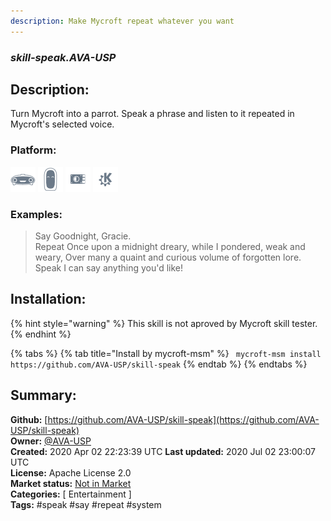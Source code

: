 ```yaml
---
description: Make Mycroft repeat whatever you want
---
```


### _skill-speak.AVA-USP_  
## Description:  
Turn Mycroft into a parrot.  Speak a phrase and listen to it repeated in Mycroft's selected voice.  
  
  
### Platform:  
 ![Mark I](../.gitbook/assets/mark-1-icon.png)  ![Mark II](../.gitbook/assets/mark-2-icon.png)  ![Picroft](../.gitbook/assets/picroft-icon.png)  ![plasmoid](../.gitbook/assets/kde.png)   
### Examples:  
> Say Goodnight, Gracie.  
> Repeat Once upon a midnight dreary, while I pondered, weak and weary, Over many a quaint and curious volume of forgotten lore.  
> Speak I can say anything you'd like!  
  
## Installation:  
{% hint style="warning" %}
This skill is not aproved by Mycroft skill tester.
{% endhint %}
    
{% tabs %}
{% tab title="Install by mycroft-msm" %}
``` mycroft-msm install https://github.com/AVA-USP/skill-speak```
{% endtab %}
  {% endtabs %}
    
## Summary:  
**Github:** [https://github.com/AVA-USP/skill-speak](https://github.com/AVA-USP/skill-speak)  
**Owner:** [@AVA-USP](https://github.com/AVA-USP)  
**Created:** 2020 Apr 02 22:23:39 UTC  **Last updated:** 2020 Jul 02 23:00:07 UTC  
**License:** Apache License 2.0  
**Market status:** [Not in Market](https://market.mycroft.ai/skill/)  
**Categories:** [ Entertainment ]   
**Tags:** \#speak \#say \#repeat \#system   
